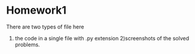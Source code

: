 # Homework1
There are two types of file here
1) the code in a single file with .py extension
2)screenshots of the solved problems.
